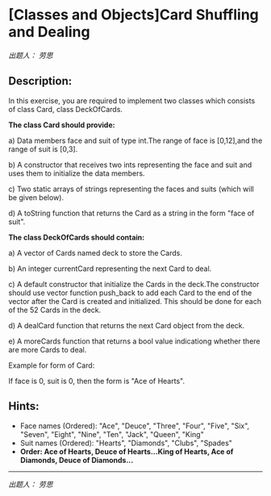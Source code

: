 # [Classes and Objects]Card Shuffling and Dealing

*出题人： 劳思*     
## Description:  
In this exercise, you are required to implement two classes which consists of class Card, class DeckOfCards.

**The class Card should provide:**  

a)  Data members face and suit of type int.The range of face is [0,12],and the range of suit is [0,3].

b)  A constructor that receives two ints representing the face and suit and uses them to initialize the data members.

c)  Two static arrays of strings representing the faces and suits (which will be given below).

d)  A toString function that returns the Card as a string in the form "face of suit".

**The class DeckOfCards should contain:**  

a) A vector of Cards named deck to store the Cards.

b) An integer currentCard representing the next Card to deal.

c)  A default constructor that initialize the Cards in the deck.The constructor should use vector function push_back to add each Card to the end of the vector after the Card is created and initialized. This should be done for each of the 52 Cards in the deck.

d)  A dealCard function that returns the next Card object from the deck.

e)  A moreCards function that returns a bool value indicationg whether there are more Cards to deal. 

 

Example for form of Card:

If face is 0, suit is 0, then the form is "Ace of Hearts".

## Hints:  
- Face names (Ordered): "Ace", "Deuce", "Three", "Four", "Five", "Six", "Seven", "Eight", "Nine", "Ten", "Jack", "Queen", "King"
- Suit names (Ordered): "Hearts", "Diamonds", "Clubs", "Spades"
- **Order: Ace of Hearts, Deuce of Hearts...King of Hearts, Ace of Diamonds, Deuce of Diamonds...**    
-----
*出题人： 劳思*